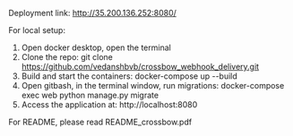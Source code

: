 Deployment link: http://35.200.136.252:8080/

For local setup:
1. Open docker desktop, open the terminal
2. Clone the repo:
      git clone https://github.com/vedanshbvb/crossbow_webhook_delivery.git
4. Build and start the containers:
      docker-compose up --build
6. Open gitbash, in the terminal window, run migrations:
      docker-compose exec web python manage.py migrate
8. Access the application at:
      http://localhost:8080
   
For README, please read README_crossbow.pdf
